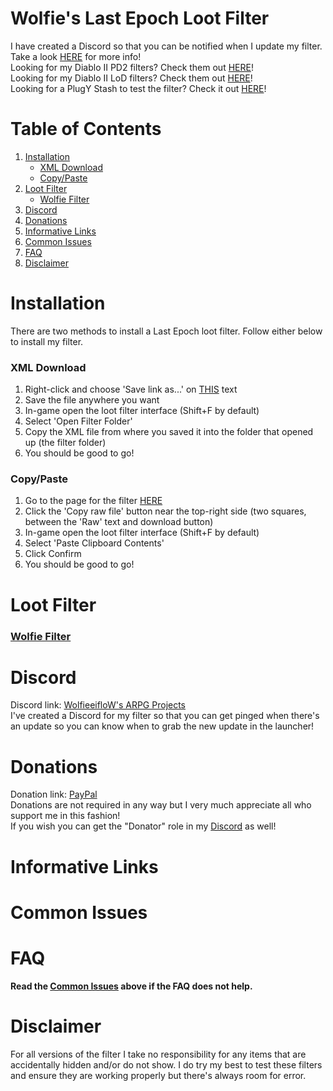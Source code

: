 # Wolfie's Last Epoch Loot Filter

I have created a Discord so that you can be notified when I update my filter. Take a look [HERE](https://github.com/WolfieeifloW/lefilter#discord) for more info!  
Looking for my Diablo II PD2 filters? Check them out [HERE](https://github.com/WolfieeifloW/pd2filter)!  
Looking for my Diablo II LoD filters? Check them out [HERE](https://github.com/WolfieeifloW/lodfilter)!  
Looking for a PlugY Stash to test the filter? Check it out [HERE](https://github.com/WolfieeifloW/LoD-PlugY-Stash)!

# Table of Contents
1. [Installation](https://github.com/WolfieeifloW/lefilter#installation)
   * [XML Download](https://github.com/WolfieeifloW/lefilter#xml-download)
   * [Copy/Paste](https://github.com/WolfieeifloW/lefilter#copy-paste)
3. [Loot Filter](https://github.com/WolfieeifloW/lefilter#loot-filter)
   * [Wolfie Filter](https://github.com/WolfieeifloW/lefilter#wolfie-filter)
4. [Discord](https://github.com/WolfieeifloW/lefilter#discord)
5. [Donations](https://github.com/WolfieeifloW/lefilter#donations)
6. [Informative Links](https://github.com/WolfieeifloW/lefilter#informative-links)
7. [Common Issues](https://github.com/WolfieeifloW/lefilter#common-issues)
8. [FAQ](https://github.com/WolfieeifloW/lefilter#faq)
9. [Disclaimer](https://github.com/WolfieeifloW/lefilter#disclaimer)

# Installation
There are two methods to install a Last Epoch loot filter. Follow either below to install my filter.

### XML Download
1. Right-click and choose 'Save link as...' on [THIS](https://github.com/WolfieeifloW/lefilter/blob/main/Wolfie%20Filter.xml) text
2. Save the file anywhere you want
3. In-game open the loot filter interface (Shift+F by default)
4. Select 'Open Filter Folder'
5. Copy the XML file from where you saved it into the folder that opened up (the filter folder)
6. You should be good to go!

### Copy/Paste
1. Go to the page for the filter [HERE](https://github.com/WolfieeifloW/lefilter/blob/main/Wolfie%20Filter.xml)
2. Click the 'Copy raw file' button near the top-right side (two squares, between the 'Raw' text and download button)
3. In-game open the loot filter interface (Shift+F by default)
4. Select 'Paste Clipboard Contents'
5. Click Confirm
6. You should be good to go!

# Loot Filter
### [Wolfie Filter](https://github.com/WolfieeifloW/lefilter/blob/main/Wolfie%20Filter.xml)  

# Discord
Discord link: [WolfieeifloW's ARPG Projects](https://discord.gg/6bM8AtYGAq)  
I've created a Discord for my filter so that you can get pinged when there's an update so you can know when to grab the new update in the launcher!

# Donations
Donation link: [PayPal](https://paypal.me/wolfieeiflow?country.x=CA&locale.x=en_US)  
Donations are not required in any way but I very much appreciate all who support me in this fashion!  
If you wish you can get the "Donator" role in my [Discord](https://github.com/WolfieeifloW/lodfilter#discord) as well!

# Informative Links


# Common Issues


# FAQ
**Read the [Common Issues](https://github.com/WolfieeifloW/lefilter#common-issues) above if the FAQ does not help.**


# Disclaimer
For all versions of the filter I take no responsibility for any items that are accidentally hidden and/or do not show. I do try my best to test these filters and ensure they are working properly but there's always room for error.
